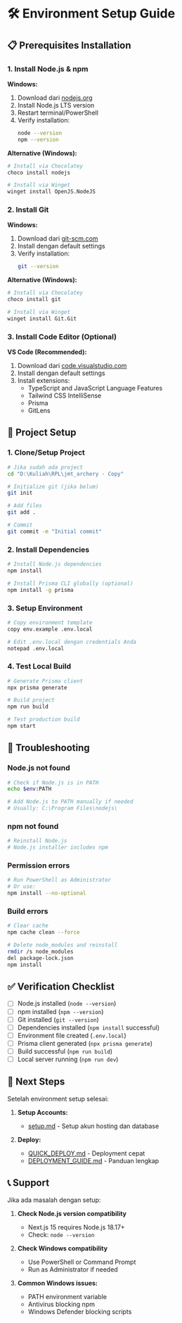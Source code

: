 # 🛠️ Environment Setup Guide

## 📋 Prerequisites Installation

### 1. Install Node.js & npm

**Windows:**
1. Download dari [nodejs.org](https://nodejs.org)
2. Install Node.js LTS version
3. Restart terminal/PowerShell
4. Verify installation:
   ```bash
   node --version
   npm --version
   ```

**Alternative (Windows):**
```bash
# Install via Chocolatey
choco install nodejs

# Install via Winget
winget install OpenJS.NodeJS
```

### 2. Install Git

**Windows:**
1. Download dari [git-scm.com](https://git-scm.com)
2. Install dengan default settings
3. Verify installation:
   ```bash
   git --version
   ```

**Alternative (Windows):**
```bash
# Install via Chocolatey
choco install git

# Install via Winget
winget install Git.Git
```

### 3. Install Code Editor (Optional)

**VS Code (Recommended):**
1. Download dari [code.visualstudio.com](https://code.visualstudio.com)
2. Install dengan default settings
3. Install extensions:
   - TypeScript and JavaScript Language Features
   - Tailwind CSS IntelliSense
   - Prisma
   - GitLens

## 🔧 Project Setup

### 1. Clone/Setup Project

```bash
# Jika sudah ada project
cd "D:\Kuliah\RPL\jmt_archery - Copy"

# Initialize git (jika belum)
git init

# Add files
git add .

# Commit
git commit -m "Initial commit"
```

### 2. Install Dependencies

```bash
# Install Node.js dependencies
npm install

# Install Prisma CLI globally (optional)
npm install -g prisma
```

### 3. Setup Environment

```bash
# Copy environment template
copy env.example .env.local

# Edit .env.local dengan credentials Anda
notepad .env.local
```

### 4. Test Local Build

```bash
# Generate Prisma client
npx prisma generate

# Build project
npm run build

# Test production build
npm start
```

## 🚨 Troubleshooting

### Node.js not found
```bash
# Check if Node.js is in PATH
echo $env:PATH

# Add Node.js to PATH manually if needed
# Usually: C:\Program Files\nodejs\
```

### npm not found
```bash
# Reinstall Node.js
# Node.js installer includes npm
```

### Permission errors
```bash
# Run PowerShell as Administrator
# Or use:
npm install --no-optional
```

### Build errors
```bash
# Clear cache
npm cache clean --force

# Delete node_modules and reinstall
rmdir /s node_modules
del package-lock.json
npm install
```

## ✅ Verification Checklist

- [ ] Node.js installed (`node --version`)
- [ ] npm installed (`npm --version`)
- [ ] Git installed (`git --version`)
- [ ] Dependencies installed (`npm install` successful)
- [ ] Environment file created (`.env.local`)
- [ ] Prisma client generated (`npx prisma generate`)
- [ ] Build successful (`npm run build`)
- [ ] Local server running (`npm run dev`)

## 🎯 Next Steps

Setelah environment setup selesai:

1. **Setup Accounts:**
   - [setup.md](./setup.md) - Setup akun hosting dan database

2. **Deploy:**
   - [QUICK_DEPLOY.md](./QUICK_DEPLOY.md) - Deployment cepat
   - [DEPLOYMENT_GUIDE.md](./DEPLOYMENT_GUIDE.md) - Panduan lengkap

## 📞 Support

Jika ada masalah dengan setup:

1. **Check Node.js version compatibility**
   - Next.js 15 requires Node.js 18.17+
   - Check: `node --version`

2. **Check Windows compatibility**
   - Use PowerShell or Command Prompt
   - Run as Administrator if needed

3. **Common Windows issues:**
   - PATH environment variable
   - Antivirus blocking npm
   - Windows Defender blocking scripts 